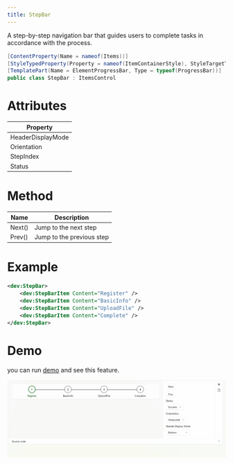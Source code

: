 ```yaml
---
title: StepBar
---
```

A step-by-step navigation bar that guides users to complete tasks in accordance with the process.

```cs
[ContentProperty(Name = nameof(Items))]
[StyleTypedProperty(Property = nameof(ItemContainerStyle), StyleTargetType = typeof(StepBarItem))]
[TemplatePart(Name = ElementProgressBar, Type = typeof(ProgressBar))]
public class StepBar : ItemsControl
```

# Attributes
|Property|
|-|
|HeaderDisplayMode|
|Orientation|
|StepIndex|
|Status|

# Method
|Name|Description|
|-|-|
| Next() | Jump to the next step |
| Prev() | Jump to the previous step |

# Example

```xml
<dev:StepBar>
    <dev:StepBarItem Content="Register" />
    <dev:StepBarItem Content="BasicInfo" />
    <dev:StepBarItem Content="UploadFile" />
    <dev:StepBarItem Content="Complete" />
</dev:StepBar>
```

# Demo
you can run [demo](https://github.com/Ghost1372/DevWinUI) and see this feature.

![DevWinUI](https://raw.githubusercontent.com/ghost1372/DevWinUI-Resources/refs/heads/main/DevWinUI-Docs/StepBar.gif)
